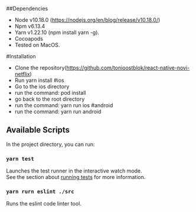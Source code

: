 ##Dependencies
* Node v10.18.0 (https://nodejs.org/en/blog/release/v10.18.0/)
* Npm v6.13.4
* Yarn v1.22.10 (npm install yarn -g).
* Cocoapods
* Tested on MacOS.

#Installation
* Clone the repository(https://github.com/tonioostblok/react-native-novi-netflix)
* Run yarn install
#ios
* Go to the ios directory
* run the command: pod install
* go back to the root directory
* run the command: yarn run ios
#android
* run the command: yarn run android

## Available Scripts

In the project directory, you can run:

### `yarn test`

Launches the test runner in the interactive watch mode.<br />
See the section about [running tests](https://facebook.github.io/create-react-app/docs/running-tests) for more information.

### `yarn rurn eslint ./src`

Runs the eslint code linter tool.<br />
